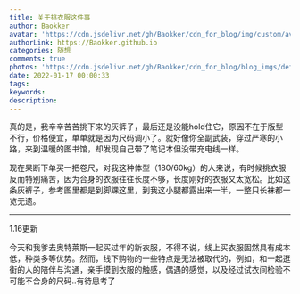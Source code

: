 ```yaml
---
title: 关于挑衣服这件事
author: Baokker
avatar: 'https://cdn.jsdelivr.net/gh/Baokker/cdn_for_blog/img/custom/avatar.jpg'
authorLink: https://Baokker.github.io
categories: 随想
comments: true
photos: 'https://cdn.jsdelivr.net/gh/Baokker/cdn_for_blog/blog_imgs/defaultImages.jpg'
date: 2022-01-17 00:00:33
tags:
keywords:
description:
---
```








真的是，我辛辛苦苦挑下来的灰裤子，最后还是没能hold住它，原因不在于版型不行，价格便宜，单单就是因为尺码调小了。就好像你全副武装，穿过严寒的小路，来到温暖的图书馆，却发现自己带了笔记本但没带充电线一样。

现在果断下单买一把卷尺，对我这种体型（180/60kg）的人来说，有时候挑衣服反而特别痛苦，因为合身的衣服往往长度不够，长度刚好的衣服又太宽松。比如这条灰裤子，参考图里都是到脚踝这里，到我这小腿都露出来一半，一整只长袜都一览无遗。

---

1.16更新

今天和我爹去奥特莱斯一起买过年的新衣服，不得不说，线上买衣服固然具有成本低，种类多等优势。然而，线下购物的一些特点是无法被取代的，例如，和一起逛街的人的陪伴与沟通，亲手摸到衣服的触感，偶遇的感觉，以及经过试衣间检验不可能不合身的尺码..有待思考了
